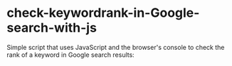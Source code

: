 # check-keywordrank-in-Google-search-with-js
Simple script that uses JavaScript and the browser's console to check the rank of a keyword in Google search results:
